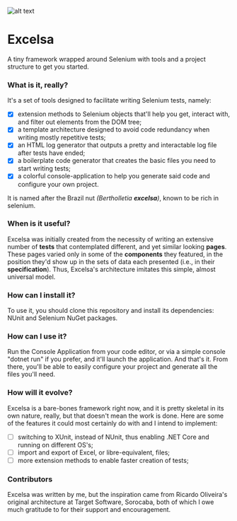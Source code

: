 ![alt text](https://res.cloudinary.com/automatrio/image/upload/v1628900017/ExcelsaBackground4_jqudtq.png)

# Excelsa
A tiny framework wrapped around Selenium with tools and a project structure to get you started.

### What is it, really?

It's a set of tools designed to facilitate writing Selenium tests, namely:
 - [X] extension methods to Selenium objects that'll help you get, interact with, and filter out elements from the DOM tree;
 - [X] a template architecture designed to avoid code redundancy when writing mostly repetitive tests;
 - [X] an HTML log generator that outputs a pretty and interactable log file after tests have ended;
 - [X] a boilerplate code generator that creates the basic files you need to start writing tests;
 - [X] a colorful console-application to help you generate said code and configure your own project.

It is named after the Brazil nut *(Bertholletia **excelsa**)*, known to be rich in selenium.
 
### When is it useful?

Excelsa was initially created from the necessity of writing an extensive number of **tests** that contemplated different, and yet similar looking **pages**. 
These pages varied only in some of the **components** they featured, in the position they'd show up in the sets of data each presented (i.e., in their **specification**).
Thus, Excelsa's architecture imitates this simple, almost universal model.

### How can I install it?

To use it, you should clone this repository and install its dependencies: NUnit and Selenium NuGet packages.

### How can I use it?

Run the Console Application from your code editor, or via a simple console "dotnet run" if you prefer, and it'll launch the application.
And that's it. From there, you'll be able to easily configure your project and generate all the files you'll need.

### How will it evolve?

Excelsa is a bare-bones framework right now, and it is pretty skeletal in its own nature, really, but that doesn't mean the work is done.
Here are some of the features it could most certainly do with and I intend to implement:
- [ ] switching to XUnit, instead of NUnit, thus enabling .NET Core and running on different OS's;
- [ ] import and export of Excel, or libre-equivalent, files;
- [ ] more extension methods to enable faster creation of tests;

### Contributors

Excelsa was written by me, but the inspiration came from Ricardo Oliveira's original architecture at Target Software, Sorocaba, both of which
I owe much gratitude to for their support and encouragement.
